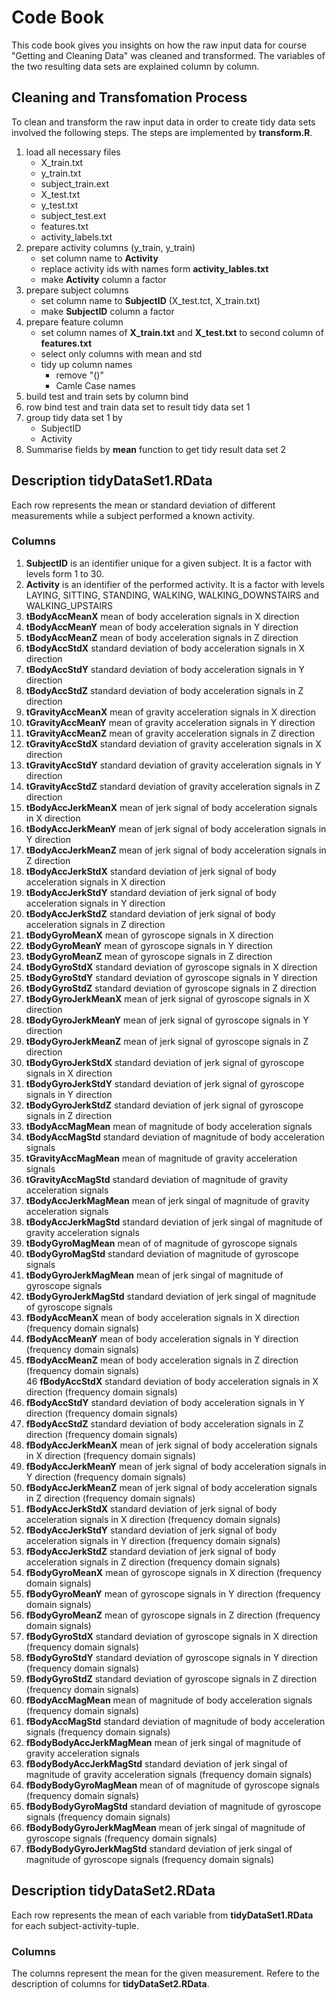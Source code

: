 # Code Book
This code book gives you insights on how the raw input data for course "Getting and Cleaning Data" was cleaned and transformed. The variables of the two resulting data sets are explained column by column.

## Cleaning and Transfomation Process
To clean and transform the raw input data in order to create tidy data sets involved the following steps. The steps are implemented by **transform.R**.

1. load all necessary files
    + X_train.txt
    + y_train.txt
    + subject_train.ext
    + X_test.txt
    + y_test.txt
    + subject_test.ext
    + features.txt
    + activity_labels.txt
2. prepare activity columns (y_train, y_train)
    + set column name to **Activity**
    + replace activity ids with names form **activity_lables.txt**
    + make **Activity** column a factor
3. prepare subject columns
    + set column name to **SubjectID** (X_test.tct, X_train.txt)
    + make **SubjectID** column a factor
4. prepare feature column
    + set column names of **X_train.txt** and **X_test.txt** to second column of **features.txt**
    + select only columns with mean and std
    + tidy up column names
        + remove "()"
        + Camle Case names
5. build test and train sets by column bind
6. row bind test and train data set to result tidy data set 1
6. group tidy data set 1 by
    + SubjectID
    + Activity
7. Summarise fields by **mean** function to get tidy result data set 2

## Description tidyDataSet1.RData
Each row represents the mean or standard deviation of different measurements while a subject performed a known activity.

### Columns
1. **SubjectID** is an identifier unique for a given subject. It is a factor with levels form 1 to 30.
2. **Activity** is an identifier of the performed activity. It is a factor with levels LAYING, SITTING, STANDING, WALKING, WALKING_DOWNSTAIRS and WALKING_UPSTAIRS
3. **tBodyAccMeanX** mean of body acceleration signals in X direction    
4. **tBodyAccMeanY** mean of body acceleration signals in Y direction
5. **tBodyAccMeanZ**  mean of body acceleration signals in Z direction    
6. **tBodyAccStdX**  standard deviation of body acceleration signals in X direction    
7. **tBodyAccStdY** standard deviation of body acceleration signals in Y direction        
8. **tBodyAccStdZ** standard deviation of body acceleration signals in Z direction      
9. **tGravityAccMeanX** mean of gravity acceleration signals in X direction    
10. **tGravityAccMeanY**  mean of gravity acceleration signals in Y direction     
11. **tGravityAccMeanZ**  mean of gravity acceleration signals in Z direction          
12. **tGravityAccStdX**  standard deviation of gravity acceleration signals in X direction           
13. **tGravityAccStdY** standard deviation of gravity acceleration signals in Y direction            
14. **tGravityAccStdZ**  standard deviation of gravity acceleration signals in Z direction           
15. **tBodyAccJerkMeanX** mean of jerk signal of body acceleration signals in X direction       
16. **tBodyAccJerkMeanY** mean of jerk signal of body acceleration signals in Y direction       
17. **tBodyAccJerkMeanZ** mean of jerk signal of body acceleration signals in Z direction              
18. **tBodyAccJerkStdX** standard deviation of jerk signal of body acceleration signals in X direction           
19. **tBodyAccJerkStdY** standard deviation of jerk signal of body acceleration signals in Y direction           
20. **tBodyAccJerkStdZ** standard deviation of jerk signal of body acceleration signals in Z direction           
21. **tBodyGyroMeanX**  mean of gyroscope signals in X direction              
22. **tBodyGyroMeanY** mean of gyroscope signals in Y direction           
23. **tBodyGyroMeanZ** mean of gyroscope signals in Z direction                     
24. **tBodyGyroStdX** standard deviation of gyroscope signals in X direction                      
25. **tBodyGyroStdY** standard deviation of gyroscope signals in Y direction               
26. **tBodyGyroStdZ** standard deviation of gyroscope signals in Z direction               
27. **tBodyGyroJerkMeanX**  mean of jerk signal of gyroscope signals in X direction           
28. **tBodyGyroJerkMeanY**  mean of jerk signal of gyroscope signals in Y direction                 
29. **tBodyGyroJerkMeanZ**  mean of jerk signal of gyroscope signals in Z direction                 
30. **tBodyGyroJerkStdX**  standard deviation of jerk signal of gyroscope signals in X direction     
31. **tBodyGyroJerkStdY**  standard deviation of jerk signal of gyroscope signals in Y direction      
32. **tBodyGyroJerkStdZ**  standard deviation of jerk signal of gyroscope signals in Z direction         
33. **tBodyAccMagMean**  mean of magnitude of body acceleration signals       
34. **tBodyAccMagStd** standard deviation of magnitude of body acceleration signals               
35. **tGravityAccMagMean**  mean of magnitude of gravity acceleration signals  
36. **tGravityAccMagStd** standard deviation of magnitude of gravity acceleration signals      
37. **tBodyAccJerkMagMean** mean of jerk singal of magnitude of gravity acceleration signals      
38. **tBodyAccJerkMagStd** standard deviation of jerk singal of magnitude of gravity acceleration signals      
39. **tBodyGyroMagMean** mean of of magnitude of gyroscope signals        
40. **tBodyGyroMagStd** standard deviation of magnitude of gyroscope signals        
41. **tBodyGyroJerkMagMean** mean of jerk singal of magnitude of gyroscope signals      
42. **tBodyGyroJerkMagStd** standard deviation of jerk singal of magnitude of gyroscope signals   
43. **fBodyAccMeanX** mean of body acceleration signals in X direction (frequency domain signals)     
44. **fBodyAccMeanY** mean of body acceleration signals in Y direction (frequency domain signals) 
45. **fBodyAccMeanZ**  mean of body acceleration signals in Z direction (frequency domain signals)     
46  **fBodyAccStdX**  standard deviation of body acceleration signals in X direction (frequency domain signals)     
47. **fBodyAccStdY** standard deviation of body acceleration signals in Y direction (frequency domain signals)         
48. **fBodyAccStdZ** standard deviation of body acceleration signals in Z direction (frequency domain signals)    
49. **fBodyAccJerkMeanX** mean of jerk signal of body acceleration signals in X direction (frequency domain signals)        
50. **fBodyAccJerkMeanY** mean of jerk signal of body acceleration signals in Y direction (frequency domain signals)        
51. **fBodyAccJerkMeanZ** mean of jerk signal of body acceleration signals in Z direction (frequency domain signals)               
52. **fBodyAccJerkStdX** standard deviation of jerk signal of body acceleration signals in X direction (frequency domain signals)            
53. **fBodyAccJerkStdY** standard deviation of jerk signal of body acceleration signals in Y direction (frequency domain signals)            
54. **fBodyAccJerkStdZ** standard deviation of jerk signal of body acceleration signals in Z direction (frequency domain signals)       
55. **fBodyGyroMeanX**  mean of gyroscope signals in X direction (frequency domain signals)               
56. **fBodyGyroMeanY** mean of gyroscope signals in Y direction (frequency domain signals)            
57. **fBodyGyroMeanZ** mean of gyroscope signals in Z direction (frequency domain signals)                      
58. **fBodyGyroStdX** standard deviation of gyroscope signals in X direction (frequency domain signals)                       
59. **fBodyGyroStdY** standard deviation of gyroscope signals in Y direction (frequency domain signals)                
60. **fBodyGyroStdZ** standard deviation of gyroscope signals in Z direction (frequency domain signals)              
61. **fBodyAccMagMean**  mean of magnitude of body acceleration signals (frequency domain signals)        
62. **fBodyAccMagStd** standard deviation of magnitude of body acceleration signals (frequency domain signals)    
63. **fBodyBodyAccJerkMagMean** mean of jerk singal of magnitude of gravity acceleration signals      
64. **fBodyBodyAccJerkMagStd** standard deviation of jerk singal of magnitude of gravity acceleration signals (frequency domain signals)       
65. **fBodyBodyGyroMagMean** mean of of magnitude of gyroscope signals (frequency domain signals)         
66. **fBodyBodyGyroMagStd** standard deviation of magnitude of gyroscope signals (frequency domain signals)         
67. **fBodyBodyGyroJerkMagMean** mean of jerk singal of magnitude of gyroscope signals (frequency domain signals) 
68. **fBodyBodyGyroJerkMagStd** standard deviation of jerk singal of magnitude of gyroscope signals (frequency domain signals)


## Description tidyDataSet2.RData
Each row represents the mean of each variable from **tidyDataSet1.RData** for each subject-activity-tuple.

### Columns
The columns represent the mean for the given measurement. Refere to the description of columns for **tidyDataSet2.RData**.